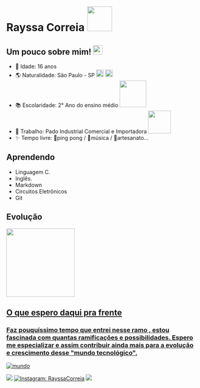 <!-- obs: eu que fiz a gif-->
# Rayssa Correia  <img src= "https://i.picasion.com/pic91/f753ba2ca2f2ee1cb3a41d7eb9465679.gif" width="65">

## Um pouco sobre mim! <img src="https://c.tenor.com/F4L62ws6Fd0AAAAC/dancing-cactus.gif" width="25"></h1>

- 🌵 Idade: 16 anos
- 🌎 Naturalidade: São Paulo - SP  <img src="https://cdn-bio.qrz.com/g/py2esg/br_sp.gif?p=e86615a43e841eb0975ccda1db66bc10" width="20"> <img src="https://acegif.com/wp-content/gif/brazilian-flag-14.gif" width="20">
- 📚 Escolaridade: 2° Ano do ensino médio <img src="https://ceepcastaldi.webnode.com/_files/200000147-5e5b85f55b/200000017.png?ph=68c9b5e3c0" width="70">
- 👔 Trabalho: Pado Industrial Comercial e Importadora <img src="https://encrypted-tbn0.gstatic.com/images?q=tbn:ANd9GcRX1oaZyjEolddGpT8bl6xlu-i9Oi-p2cKay9Usp4uXD24IrkA7YjjPapyoN95Zb7qRlbI&usqp=CAU" width="60">
- ✨ Tempo livre: 🏓ping pong / 🎼música / 🧵artesanato...

## Aprendendo
- Linguagem C.
- Inglês.
- Markdown
- Circuitos Eletrônicos
- Git

## Evolução
<a href="https://github.com/RayssaCorreia">
<img height="180em" src="https://github-readme-stats.vercel.app/api?username=RayssaCorreia&show_icons=true&theme=dracula&include_all_commits=true&count_private=true"/>


## O que espero daqui pra frente
### Faz pouquíssimo tempo que entrei nesse ramo , estou fascinada com quantas ramificações e possibilidades. Espero me especializar e assim contribuir ainda mais para a evolução e crescimento desse "mundo tecnológico".
![mundo](http://www.guiaolasp.com.br/wp-content/uploads/2021/06/tic_nas_empresas.jpg)

 <a href = "mailto:rayssamicorreia@gmail.com" ><img src="https://img.shields.io/badge/ Gmail-D14836? style=for-the-badge&logo=gmail&logoColor=white" target="_blank"></a>
  [![Instagram: RayssaCorreia](https://img.shields.io/badge/-Instagram-purple?style=flat-square&logo=Instagram&logoColor=white&link=https://www.instagram.com/rayssa_ccorreia/
)](https://www.instagram.com/rayssa_ccorreia/)  <a href= "https://discord.com/channels/@me" target="_blank"><img src="https://img.shields.io/badge/Discord-7289DA?style=for-the-badge&logo=discord&logoColor=white" target="_blank"></a>
  
<!--
fontes:
https://www.youtube.com/watch?v=TsaLQAetPLU
https://picasion.com/i/2E3C8
-->
